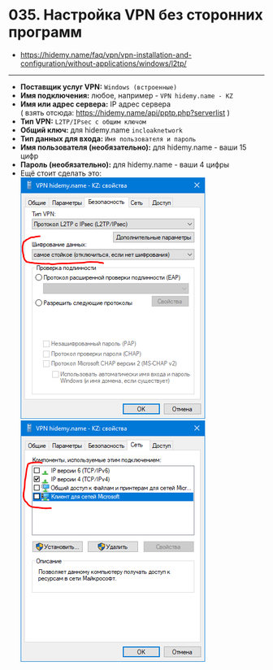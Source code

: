 # 035. Настройка VPN без сторонних программ

- https://hidemy.name/faq/vpn/vpn-installation-and-configuration/without-applications/windows/l2tp/
---

- **Поставщик услуг VPN:** `Windows (встроенные)`
- **Имя подключения:** любое, например - `VPN hidemy.name - KZ`
- **Имя или адрес сервера:** IP адрес сервера  
  ( взять отсюда: https://hidemy.name/api/pptp.php?serverlist )
- **Тип VPN:** `L2TP/IPsec с общим ключом`
- **Общий ключ:** для hidemy.name `incloaknetwork`
- **Тип данных для входа:** `Имя пользователя и пароль`
- **Имя пользователя (необязательно):** для hidemy.name - ваши 15 цифр
- **Пароль (необязательно):** для hidemy.name - ваши 4 цифры
- Ещё стоит сделать это:  
  ![](i/001.png) ![](i/002.png)